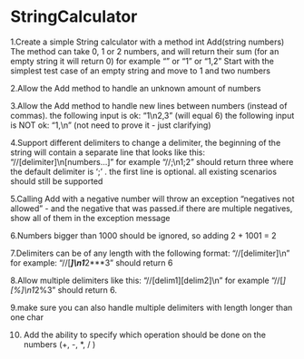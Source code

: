# StringCalculator

1.Create a simple String calculator with a method int Add(string numbers)
                The method can take 0, 1 or 2 numbers, and will return their sum (for an empty string it will return 0) for example “” or “1” or “1,2”
                Start with the simplest test case of an empty string and move to 1 and two numbers

2.Allow the Add method to handle an unknown amount of numbers

3.Allow the Add method to handle new lines between numbers (instead of commas).
                the following input is ok:  “1\n2,3”  (will equal 6)
                the following input is NOT ok:  “1,\n” (not need to prove it - just clarifying)

4.Support different delimiters
                to change a delimiter, the beginning of the string will contain a separate line that looks like this:  
                 “//[delimiter]\n[numbers…]” for example “//;\n1;2” should return three where the default delimiter is ‘;’ .
                the first line is optional. all existing scenarios should still be supported

5.Calling Add with a negative number will throw an exception “negatives not allowed” - and the negative that was passed.if there are multiple negatives, show all of them in the exception message

6.Numbers bigger than 1000 should be ignored, so adding 2 + 1001  = 2

7.Delimiters can be of any length with the following format:  “//[delimiter]\n” for example: “//[***]\n1***2***3” should return 6

8.Allow multiple delimiters like this:  “//[delim1][delim2]\n” for example “//[*][%]\n1*2%3” should return 6.

9.make sure you can also handle multiple delimiters with length longer than one char

10. Add the ability to specify which operation should be done on the numbers (+, -, *, / ) 
